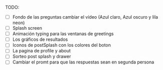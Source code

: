 TODO:

- [ ] Fondo de las preguntas cambiar el vídeo (Azul claro, Azul oscuro y lila neon)
- [ ] Splash screen
- [ ] Animación typing para las ventanas de greetings
- [ ] Los gráficos de resultados
- [ ] Iconos de postSplash con los colores del boton
- [ ] La pagina de profile y about
- [ ] Sorteo post splash y drawer
- [ ] Cambiar el promt para que las respuestas sean en segunda persona
